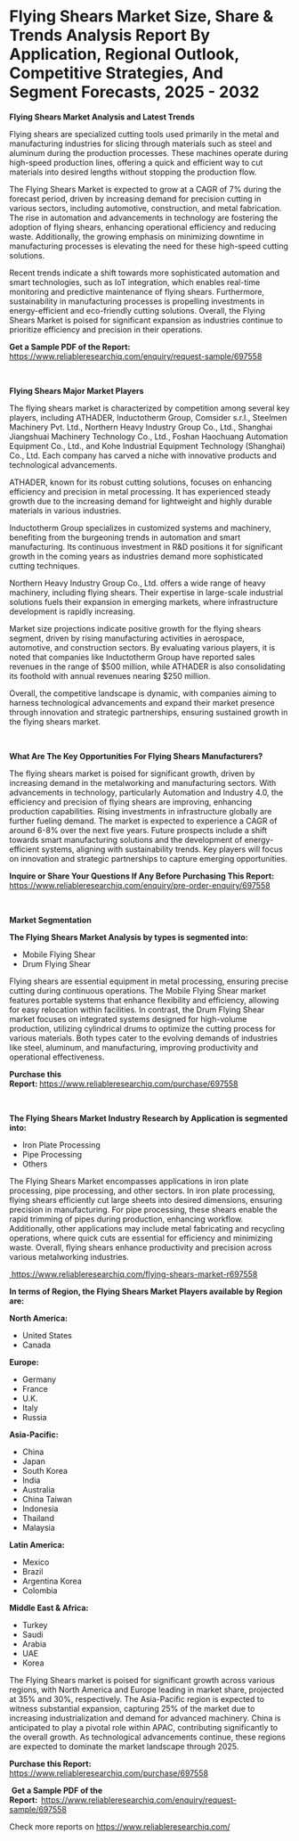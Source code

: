 <p><h1>Flying Shears Market Size, Share & Trends Analysis Report By Application, Regional Outlook, Competitive Strategies, And Segment Forecasts, 2025 - 2032</h1></p><p><strong>Flying Shears Market Analysis and Latest Trends</strong></p>
<p><p>Flying shears are specialized cutting tools used primarily in the metal and manufacturing industries for slicing through materials such as steel and aluminum during the production processes. These machines operate during high-speed production lines, offering a quick and efficient way to cut materials into desired lengths without stopping the production flow.</p><p>The Flying Shears Market is expected to grow at a CAGR of 7% during the forecast period, driven by increasing demand for precision cutting in various sectors, including automotive, construction, and metal fabrication. The rise in automation and advancements in technology are fostering the adoption of flying shears, enhancing operational efficiency and reducing waste. Additionally, the growing emphasis on minimizing downtime in manufacturing processes is elevating the need for these high-speed cutting solutions.</p><p>Recent trends indicate a shift towards more sophisticated automation and smart technologies, such as IoT integration, which enables real-time monitoring and predictive maintenance of flying shears. Furthermore, sustainability in manufacturing processes is propelling investments in energy-efficient and eco-friendly cutting solutions. Overall, the Flying Shears Market is poised for significant expansion as industries continue to prioritize efficiency and precision in their operations.</p></p>
<p><strong>Get a Sample PDF of the Report:&nbsp;</strong> <a href="https://www.reliableresearchiq.com/enquiry/request-sample/697558?utm_campaign=2196&utm_medium=2&utm_source=Github&utm_content=ia&utm_term=17022025&utm_id=flying-shears">https://www.reliableresearchiq.com/enquiry/request-sample/697558</a></p>
<p>&nbsp;</p>
<p><strong>Flying Shears Major Market Players</strong></p>
<p><p>The flying shears market is characterized by competition among several key players, including ATHADER, Inductotherm Group, Comsider s.r.l., Steelmen Machinery Pvt. Ltd., Northern Heavy Industry Group Co., Ltd., Shanghai Jiangshuai Machinery Technology Co., Ltd., Foshan Haochuang Automation Equipment Co., Ltd., and Kohe Industrial Equipment Technology (Shanghai) Co., Ltd. Each company has carved a niche with innovative products and technological advancements.</p><p>ATHADER, known for its robust cutting solutions, focuses on enhancing efficiency and precision in metal processing. It has experienced steady growth due to the increasing demand for lightweight and highly durable materials in various industries. </p><p>Inductotherm Group specializes in customized systems and machinery, benefiting from the burgeoning trends in automation and smart manufacturing. Its continuous investment in R&D positions it for significant growth in the coming years as industries demand more sophisticated cutting techniques.</p><p>Northern Heavy Industry Group Co., Ltd. offers a wide range of heavy machinery, including flying shears. Their expertise in large-scale industrial solutions fuels their expansion in emerging markets, where infrastructure development is rapidly increasing.</p><p>Market size projections indicate positive growth for the flying shears segment, driven by rising manufacturing activities in aerospace, automotive, and construction sectors. By evaluating various players, it is noted that companies like Inductotherm Group have reported sales revenues in the range of $500 million, while ATHADER is also consolidating its foothold with annual revenues nearing $250 million.</p><p>Overall, the competitive landscape is dynamic, with companies aiming to harness technological advancements and expand their market presence through innovation and strategic partnerships, ensuring sustained growth in the flying shears market.</p></p>
<p>&nbsp;</p>
<p><strong>What Are The Key Opportunities For Flying Shears Manufacturers?</strong></p>
<p><p>The flying shears market is poised for significant growth, driven by increasing demand in the metalworking and manufacturing sectors. With advancements in technology, particularly Automation and Industry 4.0, the efficiency and precision of flying shears are improving, enhancing production capabilities. Rising investments in infrastructure globally are further fueling demand. The market is expected to experience a CAGR of around 6-8% over the next five years. Future prospects include a shift towards smart manufacturing solutions and the development of energy-efficient systems, aligning with sustainability trends. Key players will focus on innovation and strategic partnerships to capture emerging opportunities.</p></p>
<p><strong>Inquire or Share Your Questions If Any Before Purchasing This Report:</strong> <a href="https://www.reliableresearchiq.com/enquiry/pre-order-enquiry/697558?utm_campaign=2196&utm_medium=2&utm_source=Github&utm_content=ia&utm_term=17022025&utm_id=flying-shears">https://www.reliableresearchiq.com/enquiry/pre-order-enquiry/697558</a></p>
<p>&nbsp;</p>
<p><strong>Market Segmentation</strong></p>
<p><strong>The Flying Shears Market Analysis by types is segmented into:</strong></p>
<p><ul><li>Mobile Flying Shear</li><li>Drum Flying Shear</li></ul></p>
<p><p>Flying shears are essential equipment in metal processing, ensuring precise cutting during continuous operations. The Mobile Flying Shear market features portable systems that enhance flexibility and efficiency, allowing for easy relocation within facilities. In contrast, the Drum Flying Shear market focuses on integrated systems designed for high-volume production, utilizing cylindrical drums to optimize the cutting process for various materials. Both types cater to the evolving demands of industries like steel, aluminum, and manufacturing, improving productivity and operational effectiveness.</p></p>
<p><strong>Purchase this Report:&nbsp;</strong><a href="https://www.reliableresearchiq.com/purchase/697558?utm_campaign=2196&utm_medium=2&utm_source=Github&utm_content=ia&utm_term=17022025&utm_id=flying-shears">https://www.reliableresearchiq.com/purchase/697558</a></p>
<p>&nbsp;</p>
<p><strong>The Flying Shears Market Industry Research by Application is segmented into:</strong></p>
<p><ul><li>Iron Plate Processing</li><li>Pipe Processing</li><li>Others</li></ul></p>
<p><p>The Flying Shears Market encompasses applications in iron plate processing, pipe processing, and other sectors. In iron plate processing, flying shears efficiently cut large sheets into desired dimensions, ensuring precision in manufacturing. For pipe processing, these shears enable the rapid trimming of pipes during production, enhancing workflow. Additionally, other applications may include metal fabricating and recycling operations, where quick cuts are essential for efficiency and minimizing waste. Overall, flying shears enhance productivity and precision across various metalworking industries.</p></p>
<p><a href="https://www.reliableresearchiq.com/flying-shears-market-r697558?utm_campaign=2196&utm_medium=2&utm_source=Github&utm_content=ia&utm_term=17022025&utm_id=flying-shears">&nbsp;https://www.reliableresearchiq.com/flying-shears-market-r697558</a></p>
<p><strong>In terms of Region, the Flying Shears Market Players available by Region are:</strong></p>
<p>
    <p> <strong> North America: </strong>
        <ul>
            <li>United States</li>
            <li>Canada</li>
        </ul>
        </p> 
    <p> <strong> Europe: </strong>
        <ul>
            <li>Germany</li>
            <li>France</li>
            <li>U.K.</li>
            <li>Italy</li>
            <li>Russia</li>
        </ul>
        </p> 
    <p> <strong> Asia-Pacific: </strong>
        <ul>
            <li>China</li>
            <li>Japan</li>
            <li>South Korea</li>
            <li>India</li>
            <li>Australia</li>
            <li>China Taiwan</li>
            <li>Indonesia</li>
            <li>Thailand</li>
            <li>Malaysia</li>
        </ul>
        </p> 
    <p> <strong> Latin America: </strong>
        <ul>
            <li>Mexico</li>
            <li>Brazil</li>
            <li>Argentina Korea</li>
            <li>Colombia</li>
        </ul>
        </p> 
    <p> <strong> Middle East & Africa: </strong>
        <ul>
            <li>Turkey</li>
            <li>Saudi</li>
            <li>Arabia</li>
            <li>UAE</li>
            <li>Korea</li>
        </ul>
    </p>
    </p>
<p><p>The Flying Shears market is poised for significant growth across various regions, with North America and Europe leading in market share, projected at 35% and 30%, respectively. The Asia-Pacific region is expected to witness substantial expansion, capturing 25% of the market due to increasing industrialization and demand for advanced machinery. China is anticipated to play a pivotal role within APAC, contributing significantly to the overall growth. As technological advancements continue, these regions are expected to dominate the market landscape through 2025.</p></p>
<p><strong>Purchase this Report: </strong><a href="https://www.reliableresearchiq.com/purchase/697558?utm_campaign=2196&utm_medium=2&utm_source=Github&utm_content=ia&utm_term=17022025&utm_id=flying-shears">https://www.reliableresearchiq.com/purchase/697558</a></p>
<p>&nbsp;<strong>Get a Sample PDF of the Report:&nbsp;&nbsp;</strong><a href="https://www.reliableresearchiq.com/enquiry/request-sample/697558?utm_campaign=2196&utm_medium=2&utm_source=Github&utm_content=ia&utm_term=17022025&utm_id=flying-shears">https://www.reliableresearchiq.com/enquiry/request-sample/697558</a></p>
<p><strong></strong></p>
<p>Check more reports on <a href="https://www.reliableresearchiq.com/?utm_campaign=2196&utm_medium=2&utm_source=Github&utm_content=ia&utm_term=17022025&utm_id=flying-shears">https://www.reliableresearchiq.com/</a></p>